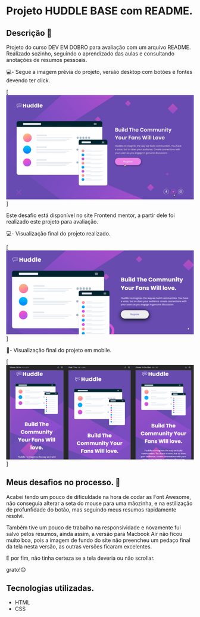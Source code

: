 # Projeto HUDDLE BASE com README.

## Descrição 📝
Projeto do curso DEV EM DOBRO para avaliação com um arquivo README. Realizado sozinho, seguindo o aprendizado das aulas e consultando anotações de resumos pessoais.

💻- Segue a imagem prévia do projeto, versão desktop com botões e fontes devendo ter click.

[<img src="./Src/Img/preview-page-state.jpg" alt="Imagem inicial prévia do HUDDLE BASE.">]

Este desafio está disponível no site Frontend mentor, a partir dele foi realizado este projeto para avaliação.

💻- Visualização final do projeto realizado.

[ <img src="./Src/Img/huddle-base.gif" alt="Gif projeto HUDDLE BADE.">
]

📱- Visualização final do projeto em mobile.

[<img src="./Src/Img/huddle-base-mobile-versions.gif" alt="Gif versões dispositivos moveis">
]

## Meus desafios no processo. 🤯
Acabei tendo um pouco de dificuldade na hora de codar as Font Awesome, não conseguia alterar a seta do mouse para uma mãozinha, e na estilização de profunfidade do botão, mas seguindo meus resumos rapidamente resolvi.

Também tive um pouco de trabalho na responsividade e novamente fui salvo pelos resumos, ainda assim, a versão para Macbook Air não ficou muito boa, pois a imagem de fundo do site não preencheu um pedaço final da tela nesta versão, as outras versões ficaram excelentes.

E por fim, não tinha certeza se a tela deveria ou não scrollar. 

grato!😊

## Tecnologias utilizadas. 
- HTML
- CSS
